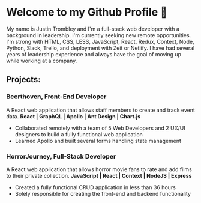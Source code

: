 # Welcome to my Github Profile 👋

My name is Justin Trombley and I'm a full-stack web developer with a background in leadership. I'm currently seeking new remote opportunities. I'm strong with HTML, CSS, LESS, JavaScript, React, Redux, Context, Node, Python, Slack, Trello, and deployment with Zeit or Netlify. I have had several years of leadership experience and always have the goal of moving up while working at a company. 

## Projects:

### Beerthoven, Front-End Developer
A React web application that allows staff members to create and track event data.
**React | GraphQL | Apollo | Ant Design | Chart.js**
- Collaborated remotely with a team of 5 Web Developers and 2 UX/UI designers to build a fully functional web application
- Learned Apollo and built several forms handling state management

### HorrorJourney, Full-Stack Developer
A React web application that allows horror movie fans to
rate and add films to their private collection.
**JavaScript | React | Context | NodeJS | Express**
- Created a fully functional CRUD application in less than 36 hours
- Solely responsible for creating the front-end and backend functionality



<!--
**JustinTrombley96/JustinTrombley96** is a ✨ _special_ ✨ repository because its `README.md` (this file) appears on your GitHub profile.

Here are some ideas to get you started:

- 🔭 I’m currently working on ...
- 🌱 I’m currently learning ...
- 👯 I’m looking to collaborate on ...
- 🤔 I’m looking for help with ...
- 💬 Ask me about ...
- 📫 How to reach me: Send me a message on LinkedIn!
- 😄 Pronouns: He/Him
- ⚡ Fun fact: ...
-->
